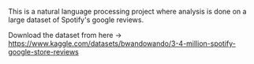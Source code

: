 This is a natural language processing project where analysis is done on a large dataset of Spotify's google reviews.

Download the dataset from here -> https://www.kaggle.com/datasets/bwandowando/3-4-million-spotify-google-store-reviews

